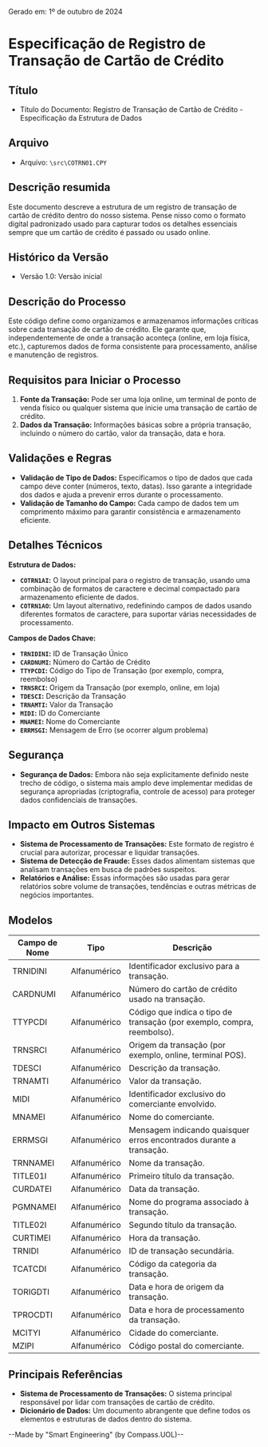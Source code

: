 Gerado em: 1º de outubro de 2024

# **Especificação de Registro de Transação de Cartão de Crédito**

## Título

- Título do Documento: Registro de Transação de Cartão de Crédito - Especificação da Estrutura de Dados

## Arquivo

- Arquivo: `\src\COTRN01.CPY`

## Descrição resumida

Este documento descreve a estrutura de um registro de transação de cartão de crédito dentro do nosso sistema. Pense nisso como o formato digital padronizado usado para capturar todos os detalhes essenciais sempre que um cartão de crédito é passado ou usado online.

## Histórico da Versão

- Versão 1.0: Versão inicial

## Descrição do Processo

Este código define como organizamos e armazenamos informações críticas sobre cada transação de cartão de crédito. Ele garante que, independentemente de onde a transação aconteça (online, em loja física, etc.), capturemos dados de forma consistente para processamento, análise e manutenção de registros.

## Requisitos para Iniciar o Processo

1. **Fonte da Transação:** Pode ser uma loja online, um terminal de ponto de venda físico ou qualquer sistema que inicie uma transação de cartão de crédito.
2. **Dados da Transação:** Informações básicas sobre a própria transação, incluindo o número do cartão, valor da transação, data e hora.

## Validações e Regras

* **Validação de Tipo de Dados:** Especificamos o tipo de dados que cada campo deve conter (números, texto, datas). Isso garante a integridade dos dados e ajuda a prevenir erros durante o processamento.
* **Validação de Tamanho do Campo:** Cada campo de dados tem um comprimento máximo para garantir consistência e armazenamento eficiente.

## Detalhes Técnicos

**Estrutura de Dados:**

- **`COTRN1AI`:** O layout principal para o registro de transação, usando uma combinação de formatos de caractere e decimal compactado para armazenamento eficiente de dados.
- **`COTRN1AO`:** Um layout alternativo, redefinindo campos de dados usando diferentes formatos de caractere, para suportar várias necessidades de processamento.

**Campos de Dados Chave:**

* **`TRNIDINI`:** ID de Transação Único
* **`CARDNUMI`:** Número do Cartão de Crédito
* **`TTYPCDI`:** Código do Tipo de Transação (por exemplo, compra, reembolso)
* **`TRNSRCI`:** Origem da Transação (por exemplo, online, em loja)
* **`TDESCI`:** Descrição da Transação
* **`TRNAMTI`:** Valor da Transação
* **`MIDI`:** ID do Comerciante
* **`MNAMEI`:** Nome do Comerciante
* **`ERRMSGI`:** Mensagem de Erro (se ocorrer algum problema)

## Segurança

* **Segurança de Dados:** Embora não seja explicitamente definido neste trecho de código, o sistema mais amplo deve implementar medidas de segurança apropriadas (criptografia, controle de acesso) para proteger dados confidenciais de transações.

## Impacto em Outros Sistemas

* **Sistema de Processamento de Transações:** Este formato de registro é crucial para autorizar, processar e liquidar transações.
* **Sistema de Detecção de Fraude:** Esses dados alimentam sistemas que analisam transações em busca de padrões suspeitos.
* **Relatórios e Análise:** Essas informações são usadas para gerar relatórios sobre volume de transações, tendências e outras métricas de negócios importantes.

## Modelos

| Campo de Nome | Tipo | Descrição |
|---|---|---|
| TRNIDINI | Alfanumérico | Identificador exclusivo para a transação. |
| CARDNUMI | Alfanumérico | Número do cartão de crédito usado na transação. |
| TTYPCDI | Alfanumérico | Código que indica o tipo de transação (por exemplo, compra, reembolso). |
| TRNSRCI | Alfanumérico | Origem da transação (por exemplo, online, terminal POS). |
| TDESCI | Alfanumérico | Descrição da transação. |
| TRNAMTI | Alfanumérico | Valor da transação. |
| MIDI | Alfanumérico | Identificador exclusivo do comerciante envolvido. |
| MNAMEI | Alfanumérico | Nome do comerciante. |
| ERRMSGI | Alfanumérico | Mensagem indicando quaisquer erros encontrados durante a transação. |
| TRNNAMEI | Alfanumérico | Nome da transação. |
| TITLE01I | Alfanumérico | Primeiro título da transação. |
| CURDATEI | Alfanumérico | Data da transação. |
| PGMNAMEI | Alfanumérico | Nome do programa associado à transação. |
| TITLE02I | Alfanumérico | Segundo título da transação. |
| CURTIMEI | Alfanumérico | Hora da transação. |
| TRNIDI | Alfanumérico | ID de transação secundária. |
| TCATCDI | Alfanumérico | Código da categoria da transação. |
| TORIGDTI | Alfanumérico | Data e hora de origem da transação. |
| TPROCDTI | Alfanumérico | Data e hora de processamento da transação. |
| MCITYI | Alfanumérico | Cidade do comerciante. |
| MZIPI | Alfanumérico | Código postal do comerciante. |

## Principais Referências

* **Sistema de Processamento de Transações:** O sistema principal responsável por lidar com transações de cartão de crédito.
* **Dicionário de Dados:** Um documento abrangente que define todos os elementos e estruturas de dados dentro do sistema.

--Made by "Smart Engineering" (by Compass.UOL)--